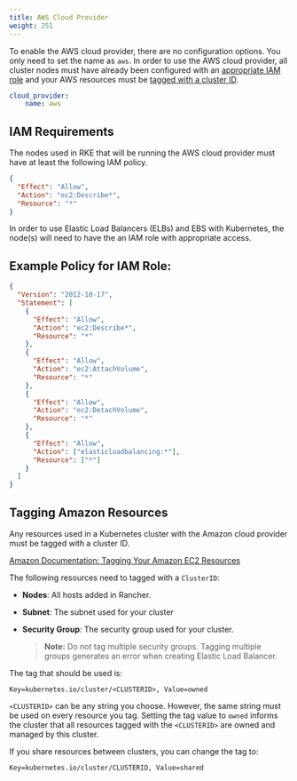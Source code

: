 ```yaml
---
title: AWS Cloud Provider
weight: 251
---
```


To enable the AWS cloud provider, there are no configuration options. You only need to set the name as `aws`. In order to use the AWS cloud provider, all cluster nodes must have already been configured with an [appropriate IAM role](#iam-requirements) and your AWS resources must be [tagged with a cluster ID](#tagging-amazon-resources).

```yaml
cloud_provider:
    name: aws
```

## IAM Requirements

The nodes used in RKE that will be running the AWS cloud provider must have at least the following IAM policy.

```json
{
  "Effect": "Allow",
  "Action": "ec2:Describe*",
  "Resource": "*"
}
```

In order to use Elastic Load Balancers (ELBs) and EBS with Kubernetes, the node(s) will need to have the an IAM role with appropriate access.

## Example Policy for IAM Role:

```json
{
  "Version": "2012-10-17",
  "Statement": [
    {
      "Effect": "Allow",
      "Action": "ec2:Describe*",
      "Resource": "*"
    },
    {
      "Effect": "Allow",
      "Action": "ec2:AttachVolume",
      "Resource": "*"
    },
    {
      "Effect": "Allow",
      "Action": "ec2:DetachVolume",
      "Resource": "*"
    },
    {
      "Effect": "Allow",
      "Action": ["elasticloadbalancing:*"],
      "Resource": ["*"]
    }
  ]
}
```

## Tagging Amazon Resources

Any resources used in a Kubernetes cluster with the Amazon cloud provider must be tagged with a cluster ID.

[Amazon Documentation: Tagging Your Amazon EC2 Resources](https://docs.aws.amazon.com/AWSEC2/latest/UserGuide/Using_Tags.html)

The following resources need to tagged with a `ClusterID`:

- **Nodes**: All hosts added in Rancher.
- **Subnet**: The subnet used for your cluster
- **Security Group**: The security group used for your cluster.

	>**Note:** Do not tag multiple security groups. Tagging multiple groups generates an error when creating Elastic Load Balancer.

The tag that should be used is:

```
Key=kubernetes.io/cluster/<CLUSTERID>, Value=owned
```

`<CLUSTERID>` can be any string you choose. However, the same string must be used on every resource you tag. Setting the tag value to `owned` informs the cluster that all resources tagged with the `<CLUSTERID>` are owned and managed by this cluster.

If you share resources between clusters, you can change the tag to:

```
Key=kubernetes.io/cluster/CLUSTERID, Value=shared
```
